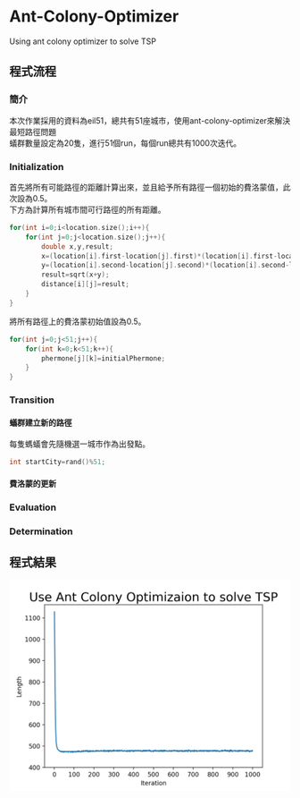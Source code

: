 # Ant-Colony-Optimizer
Using ant colony optimizer to solve TSP
## 程式流程
### 簡介
本次作業採用的資料為eil51，總共有51座城市，使用ant-colony-optimizer來解決最短路徑問題<br>
蟻群數量設定為20隻，進行51個run，每個run總共有1000次迭代。
### Initialization
首先將所有可能路徑的距離計算出來，並且給予所有路徑一個初始的費洛蒙值，此次設為0.5。<br>
下方為計算所有城市間可行路徑的所有距離。
```c
for(int i=0;i<location.size();i++){
	for(int j=0;j<location.size();j++){
		double x,y,result;
		x=(location[i].first-location[j].first)*(location[i].first-location[j].first);
		y=(location[i].second-location[j].second)*(location[i].second-location[j].second);
		result=sqrt(x+y);
		distance[i][j]=result;
	}
}
```
將所有路徑上的費洛蒙初始值設為0.5。<br>
```c
for(int j=0;j<51;j++){
	for(int k=0;k<51;k++){
		phermone[j][k]=initialPhermone;
	}
}
```
### Transition
#### 蟻群建立新的路徑
每隻螞蟻會先隨機選一城市作為出發點。<br>
```c
int startCity=rand()%51;
```
#### 費洛蒙的更新
### Evaluation

### Determination
## 程式結果
![](https://github.com/chaoyen199611/Ant-Colony-Optimizer/blob/main/Figure_1.png)
